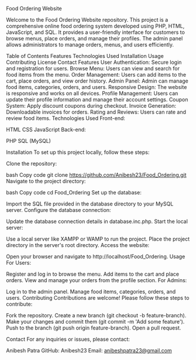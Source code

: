 Food Ordering Website

Welcome to the Food Ordering Website repository. This project is a comprehensive online food ordering system developed using PHP, HTML, JavaScript, and SQL. It provides a user-friendly interface for customers to browse menus, place orders, and manage their profiles. The admin panel allows administrators to manage orders, menus, and users efficiently.

Table of Contents
Features
Technologies Used
Installation
Usage
Contributing
License
Contact
Features
User Authentication: Secure login and registration for users.
Browse Menu: Users can view and search for food items from the menu.
Order Management: Users can add items to the cart, place orders, and view order history.
Admin Panel: Admin can manage food items, categories, orders, and users.
Responsive Design: The website is responsive and works on all devices.
Profile Management: Users can update their profile information and manage their account settings.
Coupon System: Apply discount coupons during checkout.
Invoice Generation: Downloadable invoices for orders.
Rating and Reviews: Users can rate and review food items.
Technologies Used
Front-end:

HTML
CSS
JavaScript
Back-end:

PHP
SQL (MySQL)

Installation
To set up this project locally, follow these steps:

Clone the repository:

bash
Copy code
git clone https://github.com/Anibesh23/Food_Ordering.git
Navigate to the project directory:

bash
Copy code
cd Food_Ordering
Set up the database:

Import the SQL file provided in the database directory to your MySQL server.
Configure the database connection:

Update the database connection details in database.inc.php.
Start the local server:

Use a local server like XAMPP or WAMP to run the project. Place the project directory in the server's root directory.
Access the website:

Open your browser and navigate to http://localhost/Food_Ordering.
Usage
For Users:

Register and log in to browse the menu.
Add items to the cart and place orders.
View and manage your orders from the profile section.
For Admins:

Log in to the admin panel.
Manage food items, categories, orders, and users.
Contributing
Contributions are welcome! Please follow these steps to contribute:

Fork the repository.
Create a new branch (git checkout -b feature-branch).
Make your changes and commit them (git commit -m 'Add some feature').
Push to the branch (git push origin feature-branch).
Open a pull request.

Contact
For any inquiries or issues, please contact:

Anibesh Patra
GitHub: Anibesh23
Email: anibeshpatra23@gmail.com

